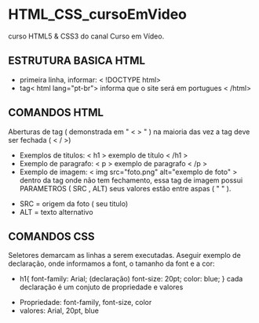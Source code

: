 # HTML_CSS_cursoEmVideo
curso HTML5 &amp; CSS3 do canal Curso em Vídeo.   

## ESTRUTURA BASICA HTML
* primeira linha, informar: < !DOCTYPE html>
* tag< html lang="pt-br"> informa que o site será em portugues < /html>

## COMANDOS HTML
Aberturas de tag ( demonstrada em " < > " ) na maioria das vez a tag deve ser fechada ( < / >)

* Exemplos de titulos: < h1 > exemplo de título < /h1 > 
* Exemplo de paragrafo: < p > exemplo de paragrafo < /p >
* Exemplo de imagem: < img src="foto.png" alt="exemplo de foto" >
dentro da tag onde não tem fechamento, essa tag de imagem possui PARAMETROS ( SRC , ALT) seus valores estão entre aspas ( " " ).
- SRC = origem da foto ( seu titulo)
- ALT = texto alternativo

## COMANDOS CSS

Seletores demarcam as linhas a serem executadas.
Aseguir exemplo de declaração, onde informamos a font, o tamanho da font e a cor: 

* h1{
    font-family: Arial; (declaração)
    font-size: 20pt;
    color: blue;
} 
cada declaração é um conjuto de propriedade e valores
- Propriedade: font-family, font-size, color 
- valores: Arial, 20pt, blue